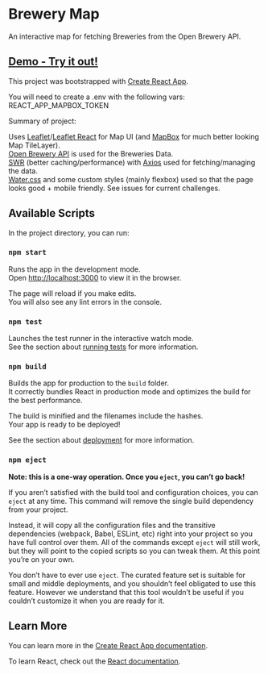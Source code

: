# Brewery Map

An interactive map for fetching Breweries from the Open Brewery API.

## [Demo - Try it out!](https://brewery-map.vercel.app/)

This project was bootstrapped with [Create React App](https://github.com/facebook/create-react-app).

You will need to create a .env with the following vars:
REACT_APP_MAPBOX_TOKEN

Summary of project:

Uses [Leaflet](https://leafletjs.com/)/[Leaflet React](https://react-leaflet.js.org/) for Map UI (and [MapBox](https://www.mapbox.com/maps) for much better looking Map TileLayer).<br /> 
[Open Brewery API](https://www.openbrewerydb.org/) is used for the Breweries Data.<br />
[SWR](https://swr.vercel.app/) (better caching/performance) with [Axios](https://axios-http.com/) used for fetching/managing the data.<br />
[Water.css](https://watercss.kognise.dev/) and some custom styles (mainly flexbox) used so that the page looks good + mobile friendly. See issues for current challenges.<br />

## Available Scripts

In the project directory, you can run:

### `npm start`

Runs the app in the development mode.\
Open [http://localhost:3000](http://localhost:3000) to view it in the browser.

The page will reload if you make edits.\
You will also see any lint errors in the console.

### `npm test`

Launches the test runner in the interactive watch mode.\
See the section about [running tests](https://facebook.github.io/create-react-app/docs/running-tests) for more information.

### `npm build`

Builds the app for production to the `build` folder.\
It correctly bundles React in production mode and optimizes the build for the best performance.

The build is minified and the filenames include the hashes.\
Your app is ready to be deployed!

See the section about [deployment](https://facebook.github.io/create-react-app/docs/deployment) for more information.

### `npm eject`

**Note: this is a one-way operation. Once you `eject`, you can’t go back!**

If you aren’t satisfied with the build tool and configuration choices, you can `eject` at any time. This command will remove the single build dependency from your project.

Instead, it will copy all the configuration files and the transitive dependencies (webpack, Babel, ESLint, etc) right into your project so you have full control over them. All of the commands except `eject` will still work, but they will point to the copied scripts so you can tweak them. At this point you’re on your own.

You don’t have to ever use `eject`. The curated feature set is suitable for small and middle deployments, and you shouldn’t feel obligated to use this feature. However we understand that this tool wouldn’t be useful if you couldn’t customize it when you are ready for it.

## Learn More

You can learn more in the [Create React App documentation](https://facebook.github.io/create-react-app/docs/getting-started).

To learn React, check out the [React documentation](https://reactjs.org/).
